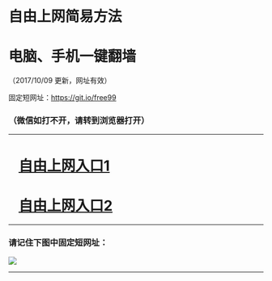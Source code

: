 ﻿# 自由上网简易方法

# 电脑、手机一键翻墙

（2017/10/09 更新，网址有效）

固定短网址：https://git.io/free99

### （微信如打不开，请转到浏览器打开）


***





# &nbsp;&nbsp; <a href="http://ft2403811522.fwq-tz-1001.info/fwqtz01.html?t=100900126559 " target="_blank">自由上网入口1</a>
# &nbsp;&nbsp; <a href="http://ft2295411366.fwq-tz-1002.info/fwqtz02.html?t=100900126599 " target="_blank">自由上网入口2</a>
***

### 请记住下图中固定短网址：

<img src="https://s3-us-west-2.amazonaws.com/fwq-1001/yjfq-20170905okok.png" /> 


***

